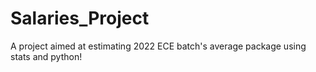 # Salaries_Project
A project aimed at estimating 2022 ECE batch's average package using stats and python!
